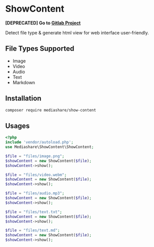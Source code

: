 # ShowContent
**[DEPRECATED] Go to [Gitlab Project](https://gitlab.marquand.pro/MarquandT/show-content)**

Detect file type & generate html view for web interface user-friendly.
## File Types Supported
- Image
- Video
- Audio
- Text
- Markdown
## Installation
```bash
composer require mediashare/show-content
```
## Usages
```php
<?php
include 'vendor/autoload.php';
use Mediashare\ShowContent\ShowContent;

$file = "files/image.png";
$showContent = new ShowContent($file);
$showContent->show();

$file = "files/video.webm";
$showContent = new ShowContent($file);
$showContent->show();

$file = "files/audio.mp3";
$showContent = new ShowContent($file);
$showContent->show();

$file = "files/text.txt";
$showContent = new ShowContent($file);
$showContent->show();

$file = "files/text.md";
$showContent = new ShowContent($file);
$showContent->show();
```
